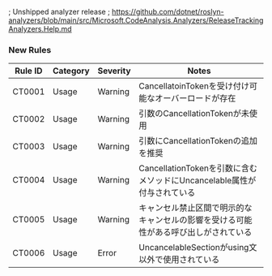 ﻿; Unshipped analyzer release
; https://github.com/dotnet/roslyn-analyzers/blob/main/src/Microsoft.CodeAnalysis.Analyzers/ReleaseTrackingAnalyzers.Help.md

### New Rules

Rule ID | Category | Severity | Notes
--------|----------|----------|--------------------
CT0001  | Usage    |  Warning | CancellatoinTokenを受け付け可能なオーバーロードが存在
CT0002  | Usage    |  Warning | 引数のCancellationTokenが未使用
CT0003  | Usage    |  Warning | 引数にCancellationTokenの追加を推奨
CT0004  | Usage    |  Warning | CancellationTokenを引数に含むメソッドにUncancelable属性が付与されている
CT0005  | Usage    |  Warning | キャンセル禁止区間で明示的なキャンセルの影響を受ける可能性がある呼び出しがされている
CT0006  | Usage    |  Error   | UncancelableSectionがusing文以外で使用されている
